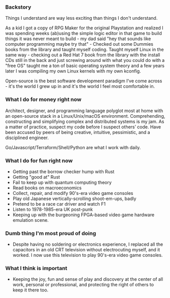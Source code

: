 ### Backstory

Things I understand are way less exciting than things I don't understand.

As a kid I got a copy of RPG Maker for the original Playstation and realized I
was spending weeks (ab)using the simple logic editor in that game to build
things it was never meant to build - my dad said "hey that sounds like computer
programming maybe try that" - Checked out some Dummies books from the library
and taught myself coding. Taught myself Linux in the same way - checking out a
Red Hat 7 book from the library with the install CDs still in the back and just
screwing around with what you could do with a "free OS" taught me a ton of basic
operating system theory and a few years later I was compiling my own Linux
kernels with my own kconfig.

Open-source is the best software development paradigm I've come across - it's
the world I grew up in and it's the world I feel most comfortable in.

### What I do for money right now

Architect, designer, and programming language polyglot most at home with an
open-source stack in a Linux/Unix/macOS environment. Comprehending, constructing
and simplifying complex and distributed systems is my jam. As a matter of
practice, suspect my code before I suspect others’ code. Have been accused by
peers of being creative, intuitive, pessimistic, and a disciplined engineer.

Go/Javascript/Terraform/Shell/Python are what I work with daily.

### What I do for fun right now

- Getting past the borrow checker hump with Rust
- Getting "good at" Rust
- Fail to keep up with quantum computing theory
- Read books on macroeconomics
- Collect, repair, and modify 90's-era video game consoles
- Play old Japanese vertically-scrolling shoot-em-ups, badly
- Pretend to be a race car driver and watch F1
- Listen to 1978-1985-era UK post-punk
- Keeping up with the burgeoning FPGA-based video game hardware emulation scene.

### Dumb thing I'm most proud of doing

- Despite having no soldering or electronics experience, I replaced all the
  capacitors in an old CRT television without electrocuting myself, and it
  worked. I now use this television to play 90's-era video game consoles.

### What I think is important

- Keeping the joy, fun and sense of play and discovery at the center of all work, personal
  or professional, and protecting the right of others to keep it there too.
